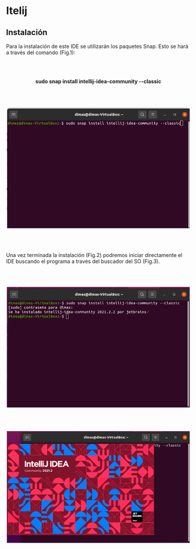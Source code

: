 # Itelij

## Instalación 

<p align="justify">

Para la instalación de este IDE se utilizarán los paquetes Snap. Esto se hará a través del comando (Fig.1): 
  
</p>
 
</br>
</br>

**<p align="center"> sudo snap install intellij-idea-community --classic </p>**

</br>
</br>

<p align="center">

<img src="https://github.com/jdabrante/CLASES/blob/df0be25f4bbfea222d85f21d581109a5373c4be3/1DAW/ENTORNOS/TEMA1/INFORMES/INFORME_5_INTELIJ/INTELIJ.1.png" width="500" title="Figura 1">

</p>

</br>
</br>

<p align="justify">

Una vez terminada la instalación (Fig.2) podremos iniciar directamente el IDE buscando el programa a través del buscador del SO (Fig.3).
  
</br>
</br>

<p align="center">

<img src="https://github.com/jdabrante/CLASES/blob/df0be25f4bbfea222d85f21d581109a5373c4be3/1DAW/ENTORNOS/TEMA1/INFORMES/INFORME_5_INTELIJ/INTELIJ.3.png" width="500" title="Figura 2">

</p>

</br>
</br>

<p align="center">

<img src="https://github.com/jdabrante/CLASES/blob/df0be25f4bbfea222d85f21d581109a5373c4be3/1DAW/ENTORNOS/TEMA1/INFORMES/INFORME_5_INTELIJ/INTELIJ.4.png" width="500" title="Figura 3">

</p>
